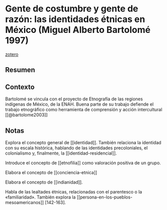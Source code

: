 # Gente de costumbre y gente de razón: las identidades étnicas en México (Miguel Alberto Bartolomé 1997)
[zotero](zotero://select/items/@bartolome1997)

## Resumen


## Contexto

Bartolomé se vincula con el proyecto de Etnografía de las regiones indígenas de México, de la ENAH. Buena parte de su trabajo defiende el trabajo etnográfico como herramienta de comprensión y acción intercultural [[@bartolome2003]]

## Notas

Explora el concepto general de [[identidad]]. También relaciona la identidad con su escala histórica, hablando de las identidades precoloniales, el colonialismo y, finalmente, la [[identidad-residencial]].

Introduce el concepto de [[etnofilia]] como valoración positiva de un grupo. 

Elabora el concepto de [[conciencia-etnica]]

Elabora el concepto de [[indianidad]].

Habla de las lealtades étnicas, relacionadas con el parentesco o la «familiaridad». También explora la [[persona-en-los-pueblos-mesoamericanos]] [142-163].
